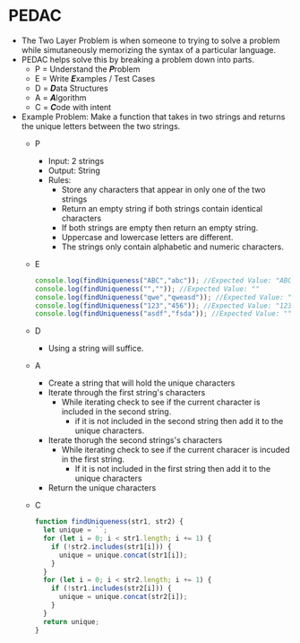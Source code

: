 # PEDAC
- The Two Layer Problem is when someone to trying to solve a problem while simutaneously memorizing the syntax of a particular language. 
- PEDAC helps solve this by breaking a problem down into parts.
  - P = Understand the ***P***roblem
  - E = Write ***E***xamples / Test Cases 
  - D = ***D***ata Structures
  - A = ***A***lgorithm
  - C = ***C***ode with intent
- Example Problem: Make a function that takes in two strings and returns the unique letters between the two strings. 
  - P
    - Input: 2 strings
    - Output: String
    - Rules:
      - Store any characters that appear in only one of the two strings
      - Return an empty string if both strings contain identical characters
      - If both strings are empty then return an empty string.
      - Uppercase and lowercase letters are different. 
      - The strings only contain alphabetic and numeric characters. 

  - E
      ```javascript
      console.log(findUniqueness("ABC","abc")); //Expected Value: "ABCabc"
      console.log(findUniqueness("","")); //Expected Value: ""
      console.log(findUniqueness("qwe","qweasd")); //Expected Value: "asd"
      console.log(findUniqueness("123","456")); //Expected Value: "123456"
      console.log(findUniqueness("asdf","fsda")); //Expected Value: ""
      ```
  - D
    - Using a string will suffice. 
  - A
    - Create a string that will hold the unique characters
    - Iterate through the first string's characters
      - While iterating check to see if the current character is included in the second string.
        - if it is not included in the second string then add it to the unique characters. 
    - Iterate thorugh the second strings's characters
      - While iterating check to see if the current characer is incuded in the first string.
        - If it is not included in the first string then add it to the unique characters
    - Return the unique characters
  - C
    ```javascript
    function findUniqueness(str1, str2) {
      let unique = ``;
      for (let i = 0; i < str1.length; i += 1) {
        if (!str2.includes(str1[i])) {
          unique = unique.concat(str1[i]);
        }
      }
      for (let i = 0; i < str2.length; i += 1) {
        if (!str1.includes(str2[i])) {
          unique = unique.concat(str2[i]);
        }
      }
      return unique;
    }
    ```
